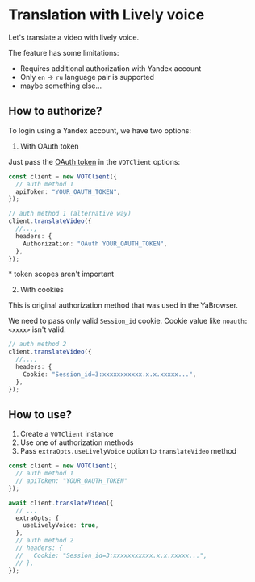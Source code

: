 # Translation with Lively voice

Let's translate a video with lively voice.

The feature has some limitations:

- Requires additional authorization with Yandex account
- Only `en` -> `ru` language pair is supported
- maybe something else...

## How to authorize?

To login using a Yandex account, we have two options:

1. With OAuth token

Just pass the [OAuth token](https://oauth.yandex.ru) in the `VOTClient` options:

```ts
const client = new VOTClient({
  // auth method 1
  apiToken: "YOUR_OAUTH_TOKEN",
});

// auth method 1 (alternative way)
client.translateVideo({
  //...,
  headers: {
    Authorization: "OAuth YOUR_OAUTH_TOKEN",
  },
});
```

\* token scopes aren't important

2. With cookies

This is original authorization method that was used in the YaBrowser.

We need to pass only valid `Session_id` cookie. Cookie value like `noauth:<xxxx>` isn't valid.

```ts
// auth method 2
client.translateVideo({
  //...,
  headers: {
    Cookie: "Session_id=3:xxxxxxxxxxx.x.x.xxxxx...",
  },
});
```

## How to use?

1. Create a `VOTClient` instance
2. Use one of authorization methods
3. Pass `extraOpts.useLivelyVoice` option to `translateVideo` method

```ts
const client = new VOTClient({
  // auth method 1
  // apiToken: "YOUR_OAUTH_TOKEN"
});

await client.translateVideo({
  // ...
  extraOpts: {
    useLivelyVoice: true,
  },
  // auth method 2
  // headers: {
  //   Cookie: "Session_id=3:xxxxxxxxxxx.x.x.xxxxx...",
  // },
});
```
